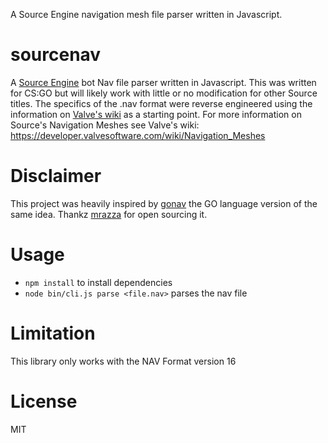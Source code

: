 A Source Engine navigation mesh file parser written in Javascript.

# sourcenav
A [Source Engine](https://en.wikipedia.org/wiki/Source_(game_engine)) bot Nav file parser written in Javascript.
This was written for CS:GO but will likely work with little or no modification for other Source titles.
The specifics of the .nav format were reverse engineered using the information on [Valve's wiki](https://developer.valvesoftware.com/wiki/NAV) as a starting point.
For more information on Source's Navigation Meshes see Valve's wiki: https://developer.valvesoftware.com/wiki/Navigation_Meshes

# Disclaimer
This project was heavily inspired by [gonav](https://github.com/mrazza/gonav) the GO language version of the same idea.
Thankz [mrazza](https://github.com/mrazza) for open sourcing it.

# Usage

* `npm install` to install dependencies
* `node bin/cli.js parse <file.nav>` parses the nav file

# Limitation
This library only works with the NAV Format version 16

# License
MIT
